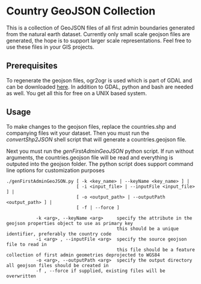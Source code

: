 Country GeoJSON Collection
==========================

This is a collection of GeoJSON files of all first admin boundaries generated from the natural earth dataset.
Currently only small scale geojson files are generated, the hope is to support larger scale representations.
Feel free to use these files in your GIS projects.

Prerequisites
-------------
To regenerate the geojson files, ogr2ogr is used which is part of GDAL and can be downloaded [here](http://trac.osgeo.org/gdal/wiki/DownloadingGdalBinaries).
In addition to GDAL, python and bash are needed as well. You get all this for free on a UNIX based system.

Usage
-----
To make changes to the geojson files, replace the countries.shp and companying files wit your dataset.
Then you must run the *convertShp2JSON* shell script that will generate a countries.geojson file.

Next you must run the *genFirstAdminGeoJSON* python script. If run without arguments, the countries.geojson file will be read and everything is outputed into the geojson folder.
The python script does support command line options for customization purposes

    ./genFirstAdminGeoJSON.py [ -k <key_name> | --keyName <key_name> ] | 
                              [ -i <input_file> | --inputFile <input_file> ] |
                              [ -o <output_path> | --outputPath <output_path> ] |
                              [ -f | --force ]
                              
               -k <arg>, --keyName <arg>     specify the attribute in the geojson properties object to use as primary key
                                             this should be a unique identifier, preferably the country code
               -i <arg> , --inputFile <arg>  specify the source geojson file to read in
                                             this file should be a feature collection of first admin geometries deprojected to WGS84
               -o <arg>, --outputPath <arg>  specify the output directory all geojson files should be created in
               -f , --force if supplied, existing files will be overwritten
